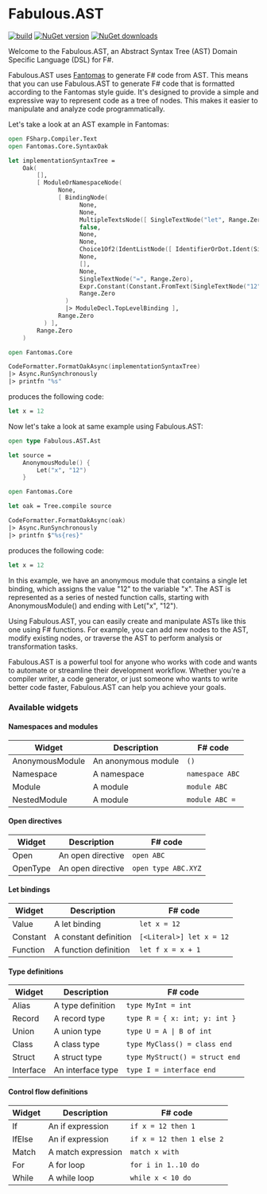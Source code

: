 # Fabulous.AST
[![build](https://img.shields.io/github/actions/workflow/status/edgarfgp/Fabulous.AST/build.yml?branch=main)](https://github.com/edgarfgp/Fabulous.AST/actions/workflows/build.yml) [![NuGet version](https://img.shields.io/nuget/v/Fabulous.AST)](https://www.nuget.org/packages/Fabulous.Avalonia) [![NuGet downloads](https://img.shields.io/nuget/dt/Fabulous.AST)](https://www.nuget.org/packages/Fabulous.AST)

Welcome to the Fabulous.AST, an Abstract Syntax Tree (AST) Domain Specific Language (DSL) for F#.

Fabulous.AST uses [Fantomas](https://fsprojects.github.io/fantomas/docs/end-users/GeneratingCode.html) to generate F# code from AST. This means that you can use Fabulous.AST to generate F# code that is formatted according to the Fantomas style guide. It's designed to provide a simple and expressive way to represent code as a tree of nodes. This makes it easier to manipulate and analyze code programmatically.

Let's take a look at an AST example in Fantomas:

```fsharp
open FSharp.Compiler.Text
open Fantomas.Core.SyntaxOak

let implementationSyntaxTree =
    Oak(
        [],
        [ ModuleOrNamespaceNode(
              None,
              [ BindingNode(
                    None,
                    None,
                    MultipleTextsNode([ SingleTextNode("let", Range.Zero) ], Range.Zero),
                    false,
                    None,
                    None,
                    Choice1Of2(IdentListNode([ IdentifierOrDot.Ident(SingleTextNode("x", Range.Zero)) ], Range.Zero)),
                    None,
                    [],
                    None,
                    SingleTextNode("=", Range.Zero),
                    Expr.Constant(Constant.FromText(SingleTextNode("12", Range.Zero))),
                    Range.Zero
                )
                |> ModuleDecl.TopLevelBinding ],
              Range.Zero
          ) ],
        Range.Zero
    )

open Fantomas.Core

CodeFormatter.FormatOakAsync(implementationSyntaxTree)
|> Async.RunSynchronously
|> printfn "%s"
```
produces the following code:

```fsharp
let x = 12
```

Now let's take a look at same example using Fabulous.AST:

```fsharp
open type Fabulous.AST.Ast

let source = 
    AnonymousModule() { 
        Let("x", "12")
    }

open Fantomas.Core

let oak = Tree.compile source

CodeFormatter.FormatOakAsync(oak)
|> Async.RunSynchronously
|> printfn $"%s{res}"
```
produces the following code:

```fsharp
let x = 12
```

In this example, we have an anonymous module that contains a single let binding, which assigns the value "12" to the variable "x". The AST is represented as a series of nested function calls, starting with AnonymousModule() and ending with Let("x", "12").

Using Fabulous.AST, you can easily create and manipulate ASTs like this one using F# functions. For example, you can add new nodes to the AST, modify existing nodes, or traverse the AST to perform analysis or transformation tasks.

Fabulous.AST is a powerful tool for anyone who works with code and wants to automate or streamline their development workflow. Whether you're a compiler writer, a code generator, or just someone who wants to write better code faster, Fabulous.AST can help you achieve your goals.

### Available widgets

#### Namespaces and modules

| Widget          | Description         | F# code             |
|-----------------|---------------------|---------------------|
| AnonymousModule | An anonymous module | ```()```            |
| Namespace       | A namespace         | ```namespace ABC``` |
| Module          | A module            | ```module ABC```    |
| NestedModule    | A module            | ```module ABC =```  |

#### Open directives

| Widget   | Description         | F# code                 |
|----------|---------------------|-------------------------|
| Open     | An open directive   | ```open ABC```          |
| OpenType | An open directive   | ```open type ABC.XYZ``` |

#### Let bindings

| Widget          | Description           | F# code                         |
|-----------------|-----------------------|---------------------------------|
| Value           | A let binding         | ```let x = 12```                |
| Constant        | A constant definition | ```[<Literal>] let x = 12```    |
| Function        | A function definition | ```let f x = x + 1```           |

#### Type definitions

| Widget    | Description       | F# code                            |
|-----------|-------------------|------------------------------------|
| Alias     | A type definition | ```type MyInt = int```             |
| Record    | A record type     | ```type R = { x: int; y: int }```  |
| Union     | A union type      | ```type U = A \| B of int```       |
| Class     | A class type      | ```type MyClass() = class end```   |
| Struct    | A struct type     | ```type MyStruct() = struct end``` |
| Interface | An interface type | ```type I = interface end```       |

#### Control flow definitions

| Widget     | Description        | F# code                       |
|------------|--------------------|-------------------------------|
| If         | An if expression   | ```if x = 12 then 1```        |
| IfElse     | An if expression   | ```if x = 12 then 1 else 2``` |
| Match      | A match expression | ```match x with```            |
| For        | A for loop         | ```for i in 1..10 do```       |
| While      | A while loop       | ```while x < 10 do```         |
